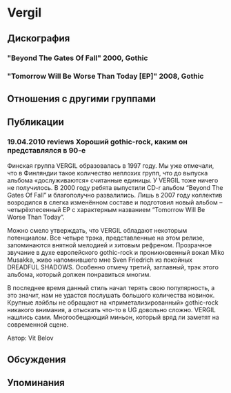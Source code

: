 # Vergil



## Дискография

### "Beyond The Gates Of Fall" 2000, Gothic



### "Tomorrow Will Be Worse Than Today [EP]" 2008, Gothic




## Отношения с другими группами


## Публикации

### 19.04.2010 reviews Хороший gothic-rock, каким он представлялся в 90-е

<P>Финская группа VERGIL образовалась в 1997 году. Мы уже отмечали, что в Финляндии такое количество неплохих групп, что до выпуска альбома «дослуживаются» считанные единицы. У VERGIL тоже ничего не получилось. В 2000 году ребята выпустили CD-r альбом “Beyond The Gates Of Fall” и благополучно развалились. Лишь в 2007 году коллектив возродился в слегка изменённом составе и подготовил новый альбом – четырёхпесенный EP с характерным названием “Tomorrow Will Be Worse Than Today”.</P>
<P>Можно смело утверждать, что VERGIL обладают некоторым потенциалом. Все четыре трэка, представленные на этом релизе, запоминаются внятной мелодией и хитовым рефреном. Прозрачное звучание в духе европейского gothic-rock и проникновенный вокал Miko Musakka, живо напомнившего мне Sven Friedrich из покойных DREADFUL SHADOWS. Особенно отмечу третий, заглавный, трэк этого альбома, который должен понравиться многим.</P>
<P>В последнее время данный стиль начал терять свою популярность, а это значит, нам не удастся послушать большого количества новинок. Крупные лэйблы не обращают на «приметализированный» gothic-rock никакого внимания, а отыскать что-то в UG довольно сложно. VERGIL нашлись сами. Многообещающий миньон, который вряд ли заметят на современной сцене.</P>
Автор: Vit Belov


## Обсуждения


## Упоминания

